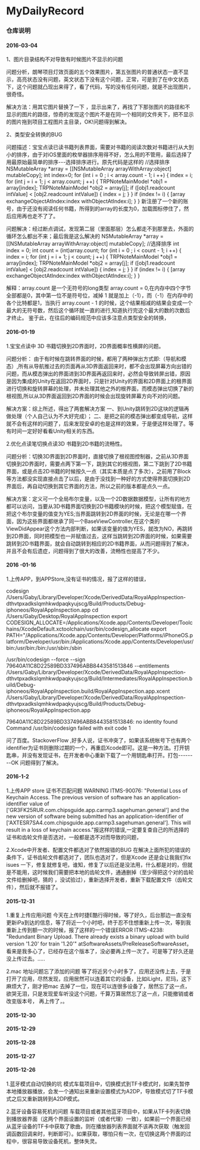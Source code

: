 # MyDailyRecord

### 仓库说明

#### 2016-03-04

1、图片目录结构不对导致有时候图片不显示的问题

问题分析，朗琴项目灯效页面的五个效果图片，第五张图片的普通状态一直不显示，高亮状态没有问题，英文状态下没有这个问题，正常，可是到了在中文状态下，这个问题就凸现出来得了，看了代码，写的没有任何问题，就是不出现图片，很奇怪。

解决方法：用其它图片替换了一下 ，显示出来了，再找了下那张图片的路径和不显示的图片的路径，惊奇的发现这个图片不是在同一个相同的文件夹下，把不显示的图片拖到项目工程图片主目录，OK!问题得到解决。

2、类型安全转换的BUG

问题描述：宝宝点读已读书籍列表界面，需要对书籍的阅读次数对书籍进行从大到小的排序，由于对iOS里面的枚举器排序用得不好，怎么用的不管用，最后选择了用最原始最简单的排序---选择排序进行。原先代码是这样的
//选择排序
            NSMutableArray *array = [[NSMutableArray arrayWithArray:object] mutableCopy];
            int index=0;
            for (int i = 0 ; i < array.count - 1; i ++) {
                index = i;
                for (int j = i + 1; j < array.count; j ++) {
                    TRPNoteMainModel *obj1 = array[index];
                    TRPNoteMainModel *obj2 = array[j];
                    if ([obj1.readcount intValue] < [obj2.readcount intValue]) {
                        index = j;
                    }
                }
                if (index != i) {
                    [array exchangeObjectAtIndex:index withObjectAtIndex:i];
                }
            }
新注册了一个新的账号，由于还没有阅读任何书籍，所得到的array的长度为0，加载图标停住了，然后应用再也走不了了。

问题解决：经过断点调试，发现第二层（里面那层）怎么都走不到那里去，外面的循环怎么都出不来；最后我是这么解决的
NSMutableArray *array = [[NSMutableArray arrayWithArray:object] mutableCopy];
            //选择排序
            int index = 0;
            int count = (int)array.count;
            for (int i = 0 ; i < count - 1; i ++) {
                index = i;
                for (int j = i + 1; j < count; j ++) {
                    TRPNoteMainModel *obj1 = array[index];
                    TRPNoteMainModel *obj2 = array[j];
                    if ([obj1.readcount intValue] < [obj2.readcount intValue]) {
                        index = j;
                    }
                }
                if (index != i) {
                    [array exchangeObjectAtIndex:index withObjectAtIndex:i];
                }
            }
            
解释：array.count 是一个无符号的long类型 array.count = 0,在内存中四个字节全部都是0，其中第一位不是符号位，减掉 1 就是加上（-1），而（-1）在内存中的各个比特都是1，当执行 array.count - 1 的时候，这个结果相减的结果会变成一个最大的无符号数，然后这个循环就一直的进行,知道执行完这个最大的数的次数后才终止。
鉴于此，在往后的编码规范中应该多注意点类型安全的转换，


#### 2016-01-19

1.宝宝点读中 3D 书籍切换到2D界面时，2D界面概率性横屏的问题。

问题分析：  由于有时候在跳转界面的时候，都用了两种弹出方式即:（导航和模态）,所有从导航推过去的页面再从3D界面返回来时，都不会出现屏幕方向出错的问题，而从模态弹出的界面进到3D界面再返回来时，必然会导致转屏出错，原因是因为集成的Unity在返回2D界面时，只是针对Unity的界面和2D界面上的根界面进行切换和旋转屏幕的处理，并未处理其他之外的根界面，而模态弹出切换了新的根视图,所以从3D界面返回到2D界面的时候会出现旋转屏幕方向不对的问题。

解决方案：综上所述，得出了两套解决方案  一、到Unity跳转到2D这块的逻辑再做处理（个人自己认为不大好完成）；
二、是把之前的模态弹出都变成导航，这样就不会有这样的问题了，后来发现安卓的也是这样的效果，于是便这样处理了。等有时间一定好好看看Unity相关的东西。

2.优化点读笔切换点读3D 书籍到2D书籍的流畅性。

问题分析：切换3D界面到2D界面时，直接切换了根视图控制器，之前从3D界面切换到2D界面时，需要点两下第一下，跳到其它的根视图，第二下跳到了2D书籍界面，或是点击2D书籍的时候按久一点（其实本质是点了多次），之前用了Block等方法都没实现直接点击了以后，是由于没找到一种好的方式使得界面切换到2D界面后，再自动切换到其它界面的方法，所以之前的版本都是点久一点。

解决方案：定义可一个全局布尔变量，以及一个2D数据数据模型，让所有的地方都可以访问，当要从3D书籍界面切换到2D书籍模块的时候，把这个模型赋值，在把这个布尔变量的值变为YES;当界面跳转到2D界面的时候，无论是在哪一个界面，因为这些界面都继承了同一个BaseViewController,在这个类的ViewDidAppear这个方法内部判断，如果该变量的值为YES，就改为NO，再跳转到2D界面，同时把模型也一并赋值过去，这样当跳转到2D界面的时候，如果需要跳转到2D书籍界面，就会自动跳转到相应的2D书籍界面，从而问题得到了解决，并且不会有后遗症，问题得到了很大的改善，流畅性也提高了不少。


#### 2016 -01-16

1.上传APP，到APPStore,没有证书的情况，报了这样的错误，

codesign /Users/Gaby/Library/Developer/Xcode/DerivedData/RoyalAppInspection-dthvtpxadkslqmhkwdpaqkyujscg/Build/Products/Debug-iphoneos/RoyalAppInspection.app
cd /Users/Gaby/Desktop/RoyalAppInspection
export CODESIGN_ALLOCATE=/Applications/Xcode.app/Contents/Developer/Toolchains/XcodeDefault.xctoolchain/usr/bin/codesign_allocate
export PATH="/Applications/Xcode.app/Contents/Developer/Platforms/iPhoneOS.platform/Developer/usr/bin:/Applications/Xcode.app/Contents/Developer/usr/bin:/usr/bin:/bin:/usr/sbin:/sbin

/usr/bin/codesign --force --sign 79640A11C8D22589BD337496ABB8443581513846 --entitlements /Users/Gaby/Library/Developer/Xcode/DerivedData/RoyalAppInspection-dthvtpxadkslqmhkwdpaqkyujscg/Build/Intermediates/RoyalAppInspection.build/Debug-iphoneos/RoyalAppInspection.build/RoyalAppInspection.app.xcent /Users/Gaby/Library/Developer/Xcode/DerivedData/RoyalAppInspection-dthvtpxadkslqmhkwdpaqkyujscg/Build/Products/Debug-iphoneos/RoyalAppInspection.app

79640A11C8D22589BD337496ABB8443581513846: no identity found Command /usr/bin/codesign failed with exit code 1

问了百度。StackoverFlow ,好多人说，证书冲突了，如果该系统帐号下也有两个identifier为证书则删除过期的一个，再重启Xcode即可。这是一种方法。打开钥匙串，并没有发现证书，在开发者中心重新下载了一个用钥匙串打开。打包--------OK     问题得到了解决。



#### 2016-1-2

1.上传APP store 证书不匹配问题   WARNING ITMS-90076: "Potential Loss of Keychain Access. The previous version of software has an application-identifier value of ['GR3FK25RUR.com.chipsguide.app.carmp3.sagehuman.general'] and the new version of software being submitted has an application-identifier of ['AXTESR7SA4.com.chipsguide.app.carmp3.sagehuman.general']. This will result in a loss of keychain access."报这样的错误,一定要复查自己的所选择的证书和齿轮文件是否选对，一般都是选不对而导致的问题，

2.Xcode中开发者、配置文件都选对了依然报错的BUG     在解决上面所犯的错误的条件下，证书齿轮文件都选对了，团队也选对了，但是Xcode 还是会让我我们fix isues 一下，修复就修复吧，谁知，修复了以后还是没法用，什么都是对的，但就是不能用，这时候我们需要把本地的齿轮文件，通通删掉（至少得把这个对的齿轮文件给删掉吧，猜的 ，没试验过），重新选择开发者，重新下载配置文件（齿轮文件），然后就不报错了。


#### 2015-12-31

1.重复上传应用问题   今天在上传时捷E酷行得时候，等了好久，后台那边一直没有更新iPa到达的信息，等了将近一个小时吧，终于忍不住想重新上传一次，等到我重新上传到额一次的时候，报了这样的一个错误ERROR ITMS-4238: "Redundant Binary Upload. There already exists a binary upload with build version '1.20' for train '1.20'" atSoftwareAssets/PreReleaseSoftwareAsset，看来是我多心了，已经存在这个版本了，没必要再上传一次了。可是等了好久还是没上传过去。.....

2.mac 地址问题忘了添加的问题  等了将近另个小时多了，应用还没传上去，于是打开了应用，尽然发现，应用居然可以连着其它的设备，比如iLight，尼玛，这下麻烦大了，刚才把mac 去掉了一位，现在可以连很多设备了，居然忘了这一点，欲哭无泪，只是发现爱车听没这个问题，千算万算居然忘了这一点，只能撤销或者改变版本号， 再上传了，。

#### 2015-12-30

#### 2015-12-29

#### 2015-12-28

#### 2015-12-27

#### 2015-12-26

1.蓝牙模式自动切换的坑   模式车载项目中，切换模式到TF卡模式时，如果先暂停本地播放器播放，会发一个通知出来重新设置模式为A2DP，导致模式切了TF卡模式之后又重新跳转到A2DP模式。

2.蓝牙设备容易死机的问题  车载项目或者其他蓝牙项目中，如果从TF卡列表切换到播放器界面（这两个界面设置的监听（或者代理）一致），如果前一个界面已经从蓝牙设备的TF卡中获取了歌曲，则在播放器列表界面就不该再次获取（触发回调函数回调来时，判断即可）。如果获取，哪怕只有一次，在切换这两个界面的过程中，很容易导致设备死机，整体失灵。



